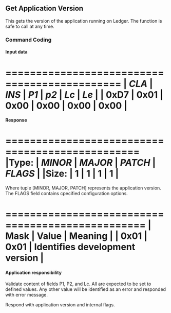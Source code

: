 ## Get Application Version

This gets the version of the application running on Ledger. 
The function is safe to call at any time.

### Command Coding

#### Input data

=============================================
| *CLA* | *INS* | *P1* | *p2* | *Lc* | *Le* |
| 0xD7  | 0x01  | 0x00 | 0x00 | 0x00 | 0x00 |
=============================================

#### Response

================================================
|Type: | *MINOR* | *MAJOR* | *PATCH* | *FLAGS* |
|Size: | 1       | 1       | 1       | 1       |
================================================

Where tuple [MINOR, MAJOR, PATCH] represents 
the application version. The FLAGS field contains
cpecified configuration options.

=================================================
| Mask | Value | Meaning                        |
| 0x01 | 0x01  | Identifies development version |
=================================================

#### Application responsibility

Validate content of fields P1, P2, and Lc. All are expected
to be set to defined values. Any other value will be identified
as an error and responded with error message.

Respond with application version and internal flags.
